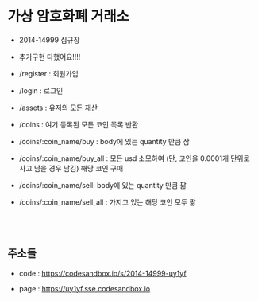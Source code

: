 # 가상 암호화폐 거래소

- 2014-14999 심규장
- 추가구현 다했어요!!!!

- /register : 회원가입

- /login : 로그인

- /assets : 유저의 모든 재산

- /coins : 여기 등록된 모든 코인 목록 반환

- /coins/:coin_name/buy : body에 있는 quantity 만큼 삼

- /coins/:coin_name/buy_all : 모든 usd 소모하여 (단, 코인을 0.0001개 단위로 사고 남을 경우 남김) 해당 코인 구매

- /coins/:coin_name/sell: body에 있는 quantity 만큼 팖

- /coins/:coin_name/sell_all : 가지고 있는 해당 코인 모두 팖

  <br><br>

## 주소들

- code : https://codesandbox.io/s/2014-14999-uy1yf

- page : https://uy1yf.sse.codesandbox.io

<br>
